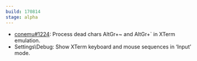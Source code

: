 ```yaml
---
build: 170814
stage: alpha
---
```


* [conemu#1224](https://github.com/Maximus5/ConEmu/issues/1224): Process dead chars AltGr+~ and AltGr+` in XTerm emulation.
* Settings\Debug: Show XTerm keyboard and mouse sequences in ‘Input’ mode.

